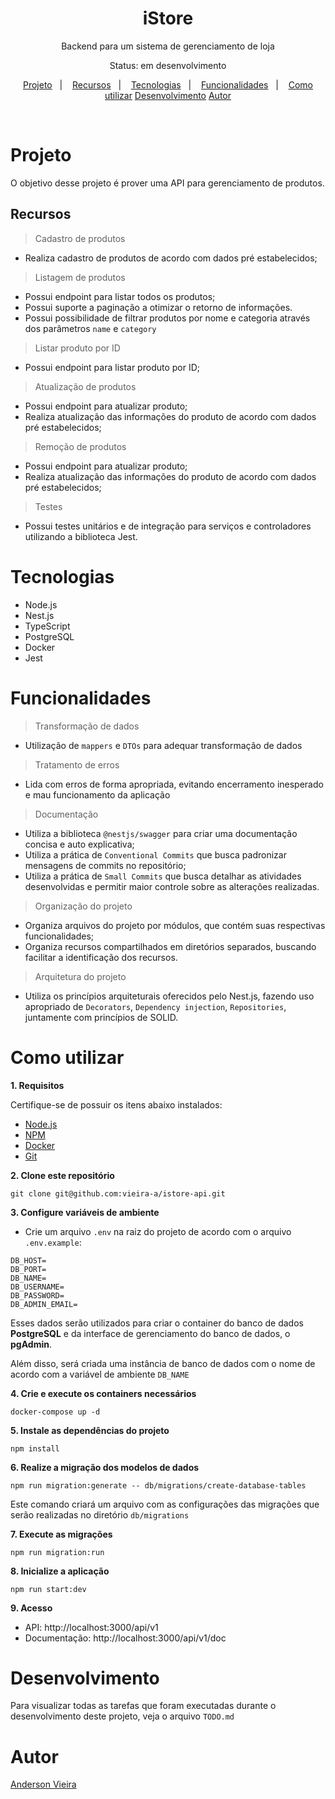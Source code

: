 <h1 align="center">iStore</h1>

<p align="center">Backend para um sistema de gerenciamento de loja</p>

<p align="center">Status: em desenvolvimento</p>

<p align="center">
  <a href="#Projeto">Projeto</a>&nbsp;&nbsp;&nbsp;|&nbsp;&nbsp;&nbsp;
  <a href="#Recursos">Recursos</a>&nbsp;&nbsp;&nbsp;|&nbsp;&nbsp;&nbsp;
  <a href="#Tecnologias">Tecnologias</a>&nbsp;&nbsp;&nbsp;|&nbsp;&nbsp;&nbsp;
  <a href="#Funcionalidades">Funcionalidades</a>&nbsp;&nbsp;&nbsp;|&nbsp;&nbsp;&nbsp;
  <a href="#Como utilizar">Como utilizar</a>
  <a href="#Desenvolvimento">Desenvolvimento</a>
  <a href="#Autor">Autor</a>
</p>

<br>

# Projeto

O objetivo desse projeto é prover uma API para gerenciamento de produtos.

## Recursos

> Cadastro de produtos

- Realiza cadastro de produtos de acordo com dados pré estabelecidos;

> Listagem de produtos

- Possui endpoint para listar todos os produtos;
- Possui suporte a paginação a otimizar o retorno de informações.
- Possui possibilidade de filtrar produtos por nome e categoria através dos parâmetros `name` e `category`

> Listar produto por ID

- Possui endpoint para listar produto por ID;

> Atualização de produtos

- Possui endpoint para atualizar produto;
- Realiza atualização das informações do produto de acordo com dados pré estabelecidos;

> Remoção de produtos

- Possui endpoint para atualizar produto;
- Realiza atualização das informações do produto de acordo com dados pré estabelecidos;

> Testes

- Possui testes unitários e de integração para serviços e controladores utilizando a biblioteca Jest.

# Tecnologias

- Node.js
- Nest.js
- TypeScript
- PostgreSQL
- Docker
- Jest

# Funcionalidades

> Transformação de dados

- Utilização de `mappers` e `DTOs` para adequar transformação de dados

> Tratamento de erros

- Lida com erros de forma apropriada, evitando encerramento inesperado e mau funcionamento da aplicação

> Documentação

- Utiliza a biblioteca `@nestjs/swagger` para criar uma documentação concisa e auto explicativa;
- Utiliza a prática de `Conventional Commits` que busca padronizar mensagens de commits no repositório;
- Utiliza a prática de `Small Commits` que busca detalhar as atividades desenvolvidas e permitir maior controle sobre as alterações realizadas.

> Organização do projeto

- Organiza arquivos do projeto por módulos, que contém suas respectivas funcionalidades;
- Organiza recursos compartilhados em diretórios separados, buscando facilitar a identificação dos recursos.

> Arquitetura do projeto

- Utiliza os princípios arquiteturais oferecidos pelo Nest.js, fazendo uso apropriado de `Decorators`, `Dependency injection`, `Repositories`, juntamente com princípios de SOLID.

# Como utilizar

**1. Requisitos**

Certifique-se de possuir os itens abaixo instalados:

- [Node.js](https://nodejs.org/en/download)
- [NPM](https://docs.npmjs.com/)
- [Docker](https://www.docker.com/)
- [Git](https://git-scm.com)

**2. Clone este repositório**

```
git clone git@github.com:vieira-a/istore-api.git
```

**3. Configure variáveis de ambiente**

- Crie um arquivo `.env` na raiz do projeto de acordo com o arquivo `.env.example`:

```
DB_HOST=
DB_PORT=
DB_NAME=
DB_USERNAME=
DB_PASSWORD=
DB_ADMIN_EMAIL=
```
Esses dados serão utilizados para criar o container do banco de dados **PostgreSQL** e da interface de gerenciamento do banco de dados, o **pgAdmin**.

Além disso, será criada uma instância de banco de dados com o nome de acordo com a variável de ambiente `DB_NAME`

**4. Crie e execute os containers necessários**

`docker-compose up -d`

**5. Instale as dependências do projeto**

`npm install`

**6. Realize a migração dos modelos de dados**

`npm run migration:generate -- db/migrations/create-database-tables`

Este comando criará um arquivo com as configurações das migrações que serão realizadas no diretório `db/migrations`

**7. Execute as migrações**

`npm run migration:run`

**8. Inicialize a aplicação**

`npm run start:dev`

**9. Acesso**

- API: http://localhost:3000/api/v1
- Documentação: http://localhost:3000/api/v1/doc

# Desenvolvimento

Para visualizar todas as tarefas que foram executadas durante o desenvolvimento deste projeto, veja o arquivo `TODO.md`

# Autor

[Anderson Vieira](https://www.linkedin.com/in/vieira-a)